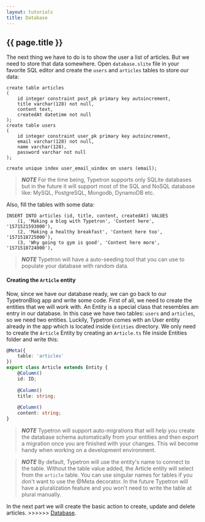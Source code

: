 ```yaml
---
layout: tutorials
title: Database
---
```


## {{ page.title }}

The next thing we have to do is to show the user a list of articles. But we need to store that data somewhere.
Open `database.slite` file in your favorite SQL editor and create the `users` and `articles` tables to store
our data:
```sqlite
create table articles
(
	id integer constraint post_pk primary key autoincrement,
	title varchar(128) not null,
	content text,
	createdAt datetime not null
);
create table users
(
	id integer constraint user_pk primary key autoincrement,
	email varchar(128) not null,
	name varchar(128),
	password varchar not null
);

create unique index user_email_uindex on users (email);
```
> **_NOTE_** For the time being, Typetron supports only SQLite databases but in the future it will support most
> of the SQL and NoSQL database like: MySQL, PostgreSQL, Mongodb, DynamoDB etc.

Also, fill the tables with some data:
```sqlite
INSERT INTO articles (id, title, content, createdAt) VALUES 
    (1, 'Making a blog with Typetron', 'Content here', '1571521593000'),
    (2, 'Making a healthy breakfast', 'Content here too', '1571518725000'),
    (3, 'Why going to gym is good', 'Content here more', '1571518724000'),
```
> **_NOTE_** Typetron will have a auto-seeding tool that you can use to populate your database with random data. 

#### Creating the `Article` entity

Now, since we have our database ready, we can go back to our TypetronBlog app and write some code. First of all,
we need to create the entities that we will work with. An Entity is a special class that resembles am entry in
our database. In this case we have two tables: `users` and `articles`, so we need two entities. Luckily,
Typetron comes with an User entity already in the app which is located inside `Entities` directory. We only
need to create the `Article` Entity by creating an `Article.ts` file inside Entities folder and write this:  
```ts
@Meta({
    table: 'articles'
})
export class Article extends Entity {
    @Column()
    id: ID;
    
    @Column()
    title: string;
    
    @Column()
    content: string;
}  
```

>  **_NOTE_** Typetron will support auto-migrations that will help you create the database schema automatically
> from your entities and then export a migration once you are finished with your changes. This wil become handy
> when working on a development environment.

>  **_NOTE_** By default, Typetron will use the entity's name to connect to the table. Without the table value
> added, the Article entity will select from the `article` table. You can use singular names for tables if you 
> don't want to use the @Meta decorator. In the future Typetron will have a pluralization feature and you won't
> need to write the table at plural manually.

In the next part we will create the basic action to create, update and delete articles. >>>>>> [Database](/tutorials/crud).
